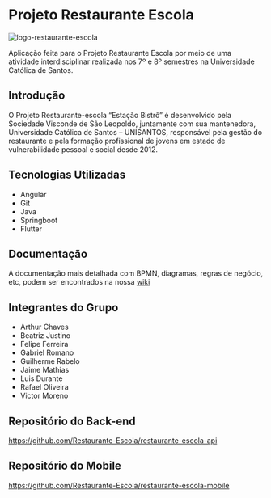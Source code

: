 # Projeto Restaurante Escola
![logo-restaurante-escola](https://user-images.githubusercontent.com/47484964/122082655-90be0600-cdd6-11eb-9108-a83a1f412e8d.png)

Aplicação feita para o Projeto Restaurante Escola por meio de uma atividade interdisciplinar realizada nos 7º e 8º semestres na Universidade Católica de Santos.

## Introdução
O Projeto Restaurante-escola “Estação Bistrô” é desenvolvido pela Sociedade Visconde de São Leopoldo, juntamente com sua mantenedora, Universidade Católica de Santos – UNISANTOS, responsável pela gestão do restaurante e pela formação profissional de jovens em estado de vulnerabilidade pessoal e social desde 2012.

## Tecnologias Utilizadas
- Angular
- Git
- Java
- Springboot
- Flutter

## Documentação
A documentação mais detalhada com BPMN, diagramas, regras de negócio, etc, podem ser encontrados na nossa [wiki](https://github.com/Restaurante-Escola/restaurante-escola-api/wiki/Documenta%C3%A7%C3%A3o)

## Integrantes do Grupo
- Arthur Chaves
- Beatriz Justino
- Felipe Ferreira
- Gabriel Romano
- Guilherme Rabelo
- Jaime Mathias
- Luis Durante
- Rafael Oliveira
- Victor Moreno

## Repositório do Back-end
https://github.com/Restaurante-Escola/restaurante-escola-api

## Repositório do Mobile
https://github.com/Restaurante-Escola/restaurante-escola-mobile
